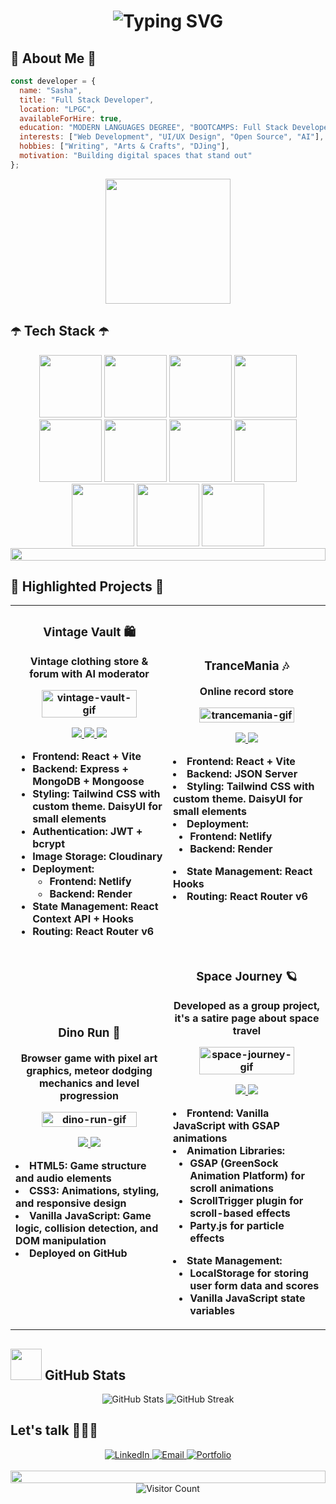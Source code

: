 # <div align="center">![Typing SVG](https://readme-typing-svg.herokuapp.com?font=Fira+Code&size=28&pause=1000&color=6a4491&center=true&vCenter=true&width=435&lines=Hi,+I'm+Sasha) 
  
</div>


## 👾 About Me 👾

```javascript
const developer = {
  name: "Sasha",
  title: "Full Stack Developer",
  location: "LPGC",
  availableForHire: true,
  education: "MODERN LANGUAGES DEGREE", "BOOTCAMPS: Full Stack Developer by Ironhack and Reboot Academy"
  interests: ["Web Development", "UI/UX Design", "Open Source", "AI"],
  hobbies: ["Writing", "Arts & Crafts", "DJing"],
  motivation: "Building digital spaces that stand out"
};
```
<div align="center">
<img src="https://media.giphy.com/media/u6abG1EmZciv6/giphy.gif?cid=790b7611i024s48om0gbji6npgsw54plb162qynzorru9s3m&ep=v1_gifs_search&rid=giphy.gif&ct=g" width="200">
</div>

## ☂️ Tech Stack ☂️

<div align="center">
  <img src="https://user-images.githubusercontent.com/74038190/212257454-16e3712e-945a-4ca2-b238-408ad0bf87e6.gif" width="100">
<img src="https://user-images.githubusercontent.com/74038190/212257468-1e9a91f1-b626-4baa-b15d-5c385dfa7ed2.gif" width="100">
<img src="https://user-images.githubusercontent.com/74038190/212257465-7ce8d493-cac5-494e-982a-5a9deb852c4b.gif" width="100">
<img src="https://user-images.githubusercontent.com/74038190/212257463-4d082cb4-7483-4eaf-bc25-6dde2628aabd.gif" width="100">
<img src="https://user-images.githubusercontent.com/74038190/212257460-738ff738-247f-4445-a718-cdd0ca76e2db.gif" width="100">
<img src="https://user-images.githubusercontent.com/74038190/212257467-871d32b7-e401-42e8-a166-fcfd7baa4c6b.gif" width="100">
<img src="https://user-images.githubusercontent.com/74038190/212281775-b468df30-4edc-4bf8-a4ee-f52e1aaddc86.gif" width="100">
<img src="https://user-images.githubusercontent.com/74038190/212281780-0afd9616-8310-46e9-a898-c4f5269f1387.gif" width="100">
  <img src="https://github.com/Anmol-Baranwal/Cool-GIFs-For-GitHub/assets/74038190/1a797f46-efe4-41e6-9e75-5303e1bbcbfa" width="100">
<img src="https://github.com/Anmol-Baranwal/Cool-GIFs-For-GitHub/assets/74038190/29fd6286-4e7b-4d6c-818f-c4765d5e39a9" width="100">
<img src="https://github.com/Anmol-Baranwal/Cool-GIFs-For-GitHub/assets/74038190/67f477ed-6624-42da-99f0-1a7b1a16eecb" width="100">

  
  <img src="https://i.imgur.com/dBaSKWF.gif" height="20" width="100%">
</div>

## 💜 Highlighted Projects 💜

<div align="center">
  <table>
    <tr>
      <td width="50%">
        <h3 align="center">Vintage Vault 🛍️</h3>
         <p align="center"><strong>Vintage clothing store & forum with AI moderator 
        </p>
        <p align="center">
          <a href="https://vintage-vault-shop.netlify.app/" target="_blank">
            <img src="https://res.cloudinary.com/dlkmeyasv/image/upload/v1744008373/vintagevault_gifpreadme_gqnzqr.gif" width="80%" alt="vintage-vault-gif"/>
          </a>
          <p align="center">
            <a href="https://github.com/sashaknw/vintage-frontend" target="_blank">
              <img src="https://img.shields.io/badge/Frontend-black?style=for-the-badge&logo=github"/>
            </a>
              <a href="https://github.com/sashaknw/vintage-backend" target="_blank">
              <img src="https://img.shields.io/badge/Backend-black?style=for-the-badge&logo=github"/>
            </a>
            <a href="https://vintage-vault-shop.netlify.app/" target="_blank">
              <img src="https://img.shields.io/badge/Live-purple?style=for-the-badge&logo=googlechrome&logoColor=white"/>
            </a>
          </p>
          <p>
          
-   **Frontend:** React + Vite
-   **Backend:**  Express + MongoDB + Mongoose
-   **Styling:**  Tailwind CSS with custom theme. DaisyUI for small elements
-   **Authentication:**  JWT + bcrypt
-   **Image Storage:**  Cloudinary
-   **Deployment:**
    -   Frontend: Netlify
    -   Backend: Render
-   **State Management:**  React Context API + Hooks
-   **Routing:**  React Router v6
        </p>
      </td>
      <td width="50%">
        <h3 align="center">TranceMania 🎶</h3>
        <p align="center"><strong>Online record store 
        </p>
        <p align="center">
          <a href="https://trancemania-records.netlify.app/" target="_blank">
            <img src="https://res.cloudinary.com/dlkmeyasv/image/upload/v1743958596/trancemania_gifreadme_elq28w.gif" width="80%" alt="trancemania-gif"/>
          </a>
          <p align="center">
            <a href="https://github.com/sashaknw/frontend" target="_blank">
              <img src="https://img.shields.io/badge/Code-black?style=for-the-badge&logo=github"/>
            </a>
            <a href="https://trancemania-records.netlify.app/" target="_blank">
              <img src="https://img.shields.io/badge/Live-purple?style=for-the-badge&logo=googlechrome&logoColor=white"/>
            </a>
          </p>
        <p>
-   **Frontend:** React + Vite
-   **Backend:**  JSON Server
-   **Styling:**  Tailwind CSS with custom theme. DaisyUI for small elements
-   **Deployment:**
    -   Frontend: Netlify
    -   Backend: Render
-   **State Management:**  React Hooks
-   **Routing:**  React Router v6
        </p>
      </td>
    </tr>
    <tr>
      <td width="50%">
        <h3 align="center">Dino Run 🦖</h3>
         <p align="center"><strong>Browser game with pixel art graphics, meteor dodging mechanics and level progression
        </p>
        <p align="center">
          <a href="https://sashaknw.github.io/game-try1/" target="_blank">
            <img src="https://res.cloudinary.com/dlkmeyasv/image/upload/v1744009163/dinorun_gifreadme_bfd4nz.gif" width="80%" alt="dino-run-gif"/>
          </a>
          <p align="center">
            <a href="https://github.com/sashaknw/game-try1" target="_blank">
              <img src="https://img.shields.io/badge/Code-black?style=for-the-badge&logo=github"/>
            </a>
            <a href="https://sashaknw.github.io/game-try1/" target="_blank">
              <img src="https://img.shields.io/badge/Live-purple?style=for-the-badge&logo=googlechrome&logoColor=white"/>
            </a>
          </p>
 -   **HTML5**: Game structure and audio elements
-   **CSS3**: Animations, styling, and responsive design
-   **Vanilla JavaScript**: Game logic, collision detection, and DOM manipulation
-   **Deployed on GitHub**
        </p>
      </td>
      <td width="50%">
        <h3 align="center">Space Journey 🪐</h3>
          <p align="center"><strong>Developed as a group project, it's a satire page about space travel
        </p>
        <p align="center">
          <a href="https://sashaknw.github.io/Space-Journey-Project/" target="_blank">
            <img src="https://res.cloudinary.com/dlkmeyasv/image/upload/v1744009043/spacejourney_gifreadme_stofbn.gif" width="80%" alt="space-journey-gif"/>
          </a>
          <p align="center">
            <a href="https://github.com/sashaknw/Space-Journey-Project" target="_blank">
              <img src="https://img.shields.io/badge/Code-black?style=for-the-badge&logo=github"/>
            </a>
            <a href="https://sashaknw.github.io/Space-Journey-Project/" target="_blank">
              <img src="https://img.shields.io/badge/Live-purple?style=for-the-badge&logo=googlechrome&logoColor=white"/>
            </a>
          </p>
          <p>
-   **Frontend:** Vanilla JavaScript with GSAP animations
-   **Animation Libraries:**
    -   GSAP (GreenSock Animation Platform) for scroll animations
    -   ScrollTrigger plugin for scroll-based effects
    -   Party.js for particle effects
-   **State Management:**
    -   LocalStorage for storing user form data and scores
    -   Vanilla JavaScript state variables
        </p>
      </td>
    </tr>
  </table>
</div>

## <img src="https://download.logo.wine/logo/GitHub/GitHub-Logo.wine.png" height="50"> GitHub Stats

<div align="center">
  <img src="https://github-readme-stats.vercel.app/api?username=sashaknw&show_icons=true&theme=tokyonight" alt="GitHub Stats" />
  <img src="https://github-readme-streak-stats.herokuapp.com/?user=sashaknw&theme=tokyonight" alt="GitHub Streak" />
</div>

## Let's talk 🧏🏼‍♀️ 

<div align="center">
  <a href="https://linkedin.com/in/yourusername" target="_blank">
    <img src="https://img.shields.io/badge/linkedin-%230077B5.svg?style=for-the-badge&logo=linkedin&logoColor=white" alt="LinkedIn" />
  </a>
  <a href="mailto:kaniewa.aleksandra@gmail.com" target="_blank">
    <img src="https://img.shields.io/badge/Gmail-D14836?style=for-the-badge&logo=gmail&logoColor=white" alt="Email" />
  </a>
  <a href="https://www.youtube.com/watch?v=dQw4w9WgXcQ&ab_channel=RickAstley" target="_blank">
    <img src="https://img.shields.io/badge/Portfolio-%23000000.svg?style=for-the-badge&logo=firefox&logoColor=#BE95BE" alt="Portfolio" />
  </a>
</div>

<br>
<div align="center">
  <img src="https://i.imgur.com/dBaSKWF.gif" height="20" width="100%">
  <div align="center">
  <img src="https://profile-counter.glitch.me/sashaknw/count.svg" alt="Visitor Count" />
</div> 
</div>
